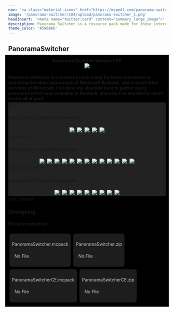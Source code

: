```yaml
---
nav: '<a class="material-icons" href="https://mcpedl.com/panorama-switcher-pack-1/">link</a>'
image: '/panorama-switcher/104/upload/panorama-switcher_1.png'
headInsert: '<meta name="twitter:card" content="summary_large_image">'
description: Panorama Switcher is a resource pack made for those interested in revisiting the older panoramas of Minecraft Bedrock, and even of other versions of Minecraft. I’ve done my absolute best to gather every panorama which was available in Bedrock, and now I’ve decided to share it with all of you!
theme_color: '#59686b'
---
```

## PanoramaSwitcher
<div style="margin:-10px;padding:10px;background:#000"><div style="text-align:center"><h4 style="margin:0">Panorama Switcher Version 1.05</h4><img src="../104/upload/panorama-switcher_1.png"></div><h4 style="margin-bottom:4px">Panorama Switcher is a resource pack made for those interested in revisiting the older panoramas of Minecraft Bedrock, and even of other versions of Minecraft. I’ve done my absolute best to gather every panorama which was available in Bedrock, and now I’ve decided to share it with all of you!</h4><div class="changelog-container closeable" style="background:#222"><div><i class="material-icons">book</i><h3 id="education-edition-panoramas">Education Edition Panoramas</h3><i class="material-icons"></i></div><div style="display:inherit"><div style="text-align:center"><img src="../104/upload/panorama-switcher_2.png" style="max-height:192px;width:auto;max-width:100%;margin:4px"><img src="../104/upload/panorama-switcher_3.png" style="max-height:192px;width:auto;max-width:100%;margin:4px"><img src="../104/upload/panorama-switcher_4.png" style="max-height:192px;width:auto;max-width:100%;margin:4px"><img src="../104/upload/panorama-switcher_5.png" style="max-height:192px;width:auto;max-width:100%;margin:4px"><img src="../104/upload/panorama-switcher_6.png" style="max-height:192px;width:auto;max-width:100%;margin:4px"></div></div></div><div class="changelog-container closeable" style="background:#222"><div><i class="material-icons">panorama</i><h3 id="bedrock-or-java-panoramas">Bedrock or Java Panoramas</h3><i class="material-icons"></i></div><div style="display:inherit"><div style="text-align:center"><img src="../104/upload/panorama-switcher_7.png" style="max-height:192px;width:auto;max-width:100%;margin:4px"><img src="../104/upload/panorama-switcher_8.png" style="max-height:192px;width:auto;max-width:100%;margin:4px"><img src="../104/upload/panorama-switcher_9.png" style="max-height:192px;width:auto;max-width:100%;margin:4px"><img src="../104/upload/panorama-switcher_10.png" style="max-height:192px;width:auto;max-width:100%;margin:4px"><img src="../104/upload/panorama-switcher_11.png" style="max-height:192px;width:auto;max-width:100%;margin:4px"><img src="../104/upload/panorama-switcher_12.png" style="max-height:192px;width:auto;max-width:100%;margin:4px"><img src="../104/upload/panorama-switcher_13.png" style="max-height:192px;width:auto;max-width:100%;margin:4px"><img src="../104/upload/panorama-switcher_14.png" style="max-height:192px;width:auto;max-width:100%;margin:4px"><img src="../104/upload/panorama-switcher_15.png" style="max-height:192px;width:auto;max-width:100%;margin:4px"><img src="../104/upload/panorama-switcher_16.png" style="max-height:192px;width:auto;max-width:100%;margin:4px"><img src="../104/upload/panorama-switcher_17.png" style="max-height:192px;width:auto;max-width:100%;margin:4px"><img src="./upload/panorama-switcher_1.png" style="max-height:192px;width:auto;max-width:100%;margin:4px"><img src="../104/upload/panorama-switcher_18.png" style="max-height:192px;width:auto;max-width:100%;margin:4px"></div></div></div><div class="changelog-container closeable" style="background:#222"><div><i class="material-icons">videogame_asset</i><h3 id="console-edition-pamoramas">Console Edition Panoramas</h3><i class="material-icons"></i></div><div style="display:inherit"><div style="text-align:center"><img src="../104/upload/panorama-switcher_19.png" style="max-height:192px;width:auto;max-width:100%;margin:4px"><img src="../104/upload/panorama-switcher_20.png" style="max-height:192px;width:auto;max-width:100%;margin:4px"><img src="../104/upload/panorama-switcher_21.png" style="max-height:192px;width:auto;max-width:100%;margin:4px"><img src="../104/upload/panorama-switcher_22.png" style="max-height:192px;width:auto;max-width:100%;margin:4px"><img src="../104/upload/panorama-switcher_23.png" style="max-height:192px;width:auto;max-width:100%;margin:4px"><img src="../104/upload/panorama-switcher_24.png" style="max-height:192px;width:auto;max-width:100%;margin:4px"><img src="../104/upload/panorama-switcher_25.png" style="max-height:192px;width:auto;max-width:100%;margin:4px"><img src="../104/upload/panorama-switcher_26.png" style="max-height:192px;width:auto;max-width:100%;margin:4px"><img src="../104/upload/panorama-switcher_27.png" style="max-height:192px;width:auto;max-width:100%;margin:4px"></div></div></div><div class="changelog-container"><i class="material-icons">text_snippet</i><h3 id="changelog">Changelog</h3><h4>File size reduction</h4></div><a class="home-content-container" style="border-radius:8px;background:#222d;padding:8px;color:#ccc;display:inline-block;margin:4px;line-height:24px;text-decoration:none"><p class="dreamsdb infotitle">PanoramaSwitcher.mcpack</p><p class="dreamsdb infostats" style="margin-left:8px">No File</p></a><a class="home-content-container" style="border-radius:8px;background:#222d;padding:8px;color:#ccc;display:inline-block;margin:4px;line-height:24px;text-decoration:none"><p class="dreamsdb infotitle">PanoramaSwitcher.zip</p><p class="dreamsdb infostats" style="margin-left:8px">No File</p></a><a class="home-content-container" style="border-radius:8px;background:#222d;padding:8px;color:#ccc;display:inline-block;margin:4px;line-height:24px;text-decoration:none"><p class="dreamsdb infotitle">PanoramaSwitcherCE.mcpack</p><p class="dreamsdb infostats" style="margin-left:8px">No File</p></a><a class="home-content-container" style="border-radius:8px;background:#222d;padding:8px;color:#ccc;display:inline-block;margin:4px;line-height:24px;text-decoration:none"><p class="dreamsdb infotitle">PanoramaSwitcherCE.zip</p><p class="dreamsdb infostats" style="margin-left:8px">No File</p></a></div>
